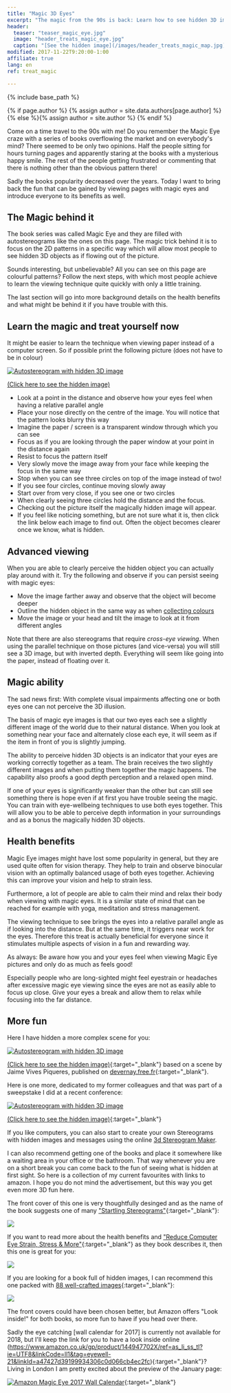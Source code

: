 ```yaml
---
title: "Magic 3D Eyes"
excerpt: "The magic from the 90s is back: Learn how to see hidden 3D images without special glasses and discover the benefits for your eyes."
header:
  teaser: "teaser_magic_eye.jpg"
  image: "header_treats_magic_eye.jpg"
  caption: "[See the hidden image](/images/header_treats_magic_map.jpg)"
modified: 2017-11-22T9:20:00-1:00
affiliate: true
lang: en
ref: treat_magic

---
```


{% include base_path %}

{% if page.author %}
  {% assign author = site.data.authors[page.author] %}{% else %}{% assign author = site.author %}
{% endif %}


Come on a time travel to the 90s with me! Do you remember the Magic Eye craze with a series of books overflowing the market and on everybody's mind? There seemed to be only two opinions. Half the people sitting for hours turning pages and apparently staring at the books with a mysterious happy smile. The rest of the people getting frustrated or commenting that there is nothing other than the obvious pattern there! 

Sadly the books popularity decreased over the years. Today I want to bring back the fun that can be gained by viewing pages with magic eyes and introduce everyone to its benefits as well.


## The Magic behind it

The book series was called Magic Eye and they are filled with autostereograms like the ones on this page. 
The magic trick behind it is to focus on the 2D patterns in a specific way which will allow most people to see hidden 3D objects as if flowing out of the picture.

Sounds interesting, but unbelievable? All you can see on this page are colourful patterns? Follow the next steps, with which most people achieve to learn the viewing technique quite quickly with only a little training. 

The last section will go into more background details on the health benefits and what might be behind it if you have trouble with this.


## Learn the magic and treat yourself now

It might be easier to learn the technique when viewing paper instead of a computer screen. So if possible print the following picture (does not have to be in colour)

[![Autostereogram with hidden 3D image](/images/page_treats_magic_eye_1.jpg "Autostereogram with hidden 3D image")](/images/page_treats_magic_eye_1.jpg)

[(Click here to see the hidden image)](/images/page_treats_magic_map_1.jpg)


- Look at a point in the distance and observe how your eyes feel when having a relative parallel angle
- Place your nose directly on the centre of the image. You will notice that the pattern looks blurry this way
- Imagine the paper / screen is a transparent window through which you can see
- Focus as if you are looking through the paper window at your point in the distance again
- Resist to focus the pattern itself
- Very slowly move the image away from your face while keeping the focus in the same way
- Stop when you can see three circles on top of the image instead of two!
- If you see four circles, continue moving slowly away
- Start over from very close, if you see one or two circles
- When clearly seeing three circles hold the distance and the focus.
- Checking out the picture itself the magically hidden image will appear.
- If you feel like noticing something, but are not sure what it is, then click the link below each image to find out. Often the object becomes clearer once we know, what is hidden.


## Advanced viewing

When you are able to clearly perceive the hidden object you can actually play around with it. Try the following and observe if you can persist seeing with magic eyes:

* Move the image farther away and observe that the object will become deeper
* Outline the hidden object in the same way as when [collecting colours](/treats/collecting_colours/)
* Move the image or your head and tilt the image to look at it from different angles

Note that there are also stereograms that require *cross-eye viewing*. When using the parallel technique on those pictures (and vice-versa) you will still see a 3D image, but with inverted depth. Everything will seem like going into the paper, instead of floating over it.


## Magic ability

The sad news first: With complete visual impairments affecting one or both eyes one can not perceive the 3D illusion.

The basis of magic eye images is that our two eyes each see a slightly different image of the world due to their natural distance. 
When you look at something near your face and alternately close each eye, it will seem as if the item in front of you is slightly jumping.

The ability to perceive hidden 3D objects is an indicator that your eyes are working correctly together as a team. The brain receives the two slightly different images and when putting them together the magic happens. The capability also proofs a good depth perception and a relaxed open mind. 

If one of your eyes is significantly weaker than the other but can still see something there is hope even if at first you have trouble seeing the magic. You can train with eye-wellbeing techniques to use both eyes together. This will allow you to be able to perceive depth information in your surroundings and as a bonus the magically hidden 3D objects.


## Health benefits

Magic Eye images might have lost some popularity in general, but they are used quite often for vision therapy. They help to train and observe binocular vision with an optimally balanced usage of both eyes together. Achieving this can improve your vision and help to strain less. 

Furthermore, a lot of people are able to calm their mind and relax their body when viewing with magic eyes. It is a similar state of mind that can be reached for example with yoga, meditation and stress management.

The viewing technique to see brings the eyes into a relative parallel angle as if looking into the distance. But at the same time, it triggers near work for the eyes. Therefore this treat is actually beneficial for everyone since it stimulates multiple aspects of vision in a fun and rewarding way.

As always: Be aware how you and your eyes feel when viewing Magic Eye pictures and only do as much as feels good!

Especially people who are long-sighted might feel eyestrain or headaches after excessive magic eye viewing since the eyes are not as easily able to focus up close. Give your eyes a break and allow them to relax while focusing into the far distance.



## More fun

Here I have hidden a more complex scene for you:

[![Autostereogram with hidden 3D image](/images/page_treats_magic_eye_2.jpg "Autostereogram with hidden 3D image")](/images/page_treats_magic_eye_2.jpg)

[(Click here to see the hidden image)](/images/page_treats_magic_map_2.jpg){:target="_blank"} based on a scene by Jaime Vives Piqueres, published on [devernay.free.fr](http://devernay.free.fr/vision/focus/patio/){:target="_blank"}.


Here is one more, dedicated to my former colleagues and that was part of a sweepstake I did at a recent conference:

[![Autostereogram with hidden 3D image](/images/page_treats_magic_eye_3.jpg "Autostereogram with hidden 3D image")](/images/page_treats_magic_eye_3.jpg)

[(Click here to see the hidden image)](/images/page_treats_magic_map_3.jpg){:target="_blank"}


If you like computers, you can also start to create your own Stereograms with hidden images and messages using the online [3d Stereogram Maker](http://www.easystereogrambuilder.com/3d-stereogram-maker.aspx).

I can also recommend getting one of the books and place it somewhere like a waiting area in your office or the bathroom. That way whenever you are on a short break you can come back to the fun of seeing what is hidden at first sight. So here is a collection of my current favourites with links to amazon. I hope you do not mind the advertisement, but this way you get even more 3D fun here. 


The front cover of this one is very thoughtfully desinged and as the name of the book suggests one of many ["Startling Stereograms"](https://www.amazon.co.uk/Startling-Stereograms-Gene-Levine/dp/1936140667/ref=as_li_ss_tl?_encoding=UTF8&psc=1&refRID=RZXA2ZYBC97575432YJF&linkCode=ll1&tag=eyewell-21&linkId=b0a87f4d7bd3262575b4cd26a73331d0){:target="_blank"}:

<a href="https://www.amazon.co.uk/Startling-Stereograms-Gene-Levine/dp/1936140667/ref=as_li_ss_il?_encoding=UTF8&psc=1&refRID=RZXA2ZYBC97575432YJF&linkCode=li3&tag=eyewell-21&linkId=4116a0507cb67b14fdcc1c735b08fd14" target="_blank"><img border="0" src="//ws-eu.amazon-adsystem.com/widgets/q?_encoding=UTF8&ASIN=1936140667&Format=_SL250_&ID=AsinImage&MarketPlace=GB&ServiceVersion=20070822&WS=1&tag=eyewell-21" ></a><img src="https://ir-uk.amazon-adsystem.com/e/ir?t=eyewell-21&l=li3&o=2&a=1936140667" width="1" height="1" border="0" alt="" style="border:none !important; margin:0px !important;" />


If you want to read more about the health benefits and ["Reduce Computer Eye Strain, Stress & More"](https://www.amazon.co.uk/gp/product/0740745271/ref=as_li_ss_tl?ie=UTF8&linkCode=ll1&tag=eyewell-21&linkId=39bc7b8c1a0f9735603c0d84cb7e861d){:target="_blank"} as they book describes it, then this one is great for you:

<a href="https://www.amazon.co.uk/gp/product/0740745271/ref=as_li_ss_il?ie=UTF8&linkCode=li3&tag=eyewell-21&linkId=9e117ea682e4755300ce1dbf0afdc83e" target="_blank"><img border="0" src="//ws-eu.amazon-adsystem.com/widgets/q?_encoding=UTF8&ASIN=0740745271&Format=_SL250_&ID=AsinImage&MarketPlace=GB&ServiceVersion=20070822&WS=1&tag=eyewell-21" ></a><img src="https://ir-uk.amazon-adsystem.com/e/ir?t=eyewell-21&l=li3&o=2&a=0740745271" width="1" height="1" border="0" alt="" style="border:none !important; margin:0px !important;" />



If you are looking for a book full of hidden images, I can recommend this one packed with [88 well-crafted images](https://www.amazon.co.uk/gp/product/0836270444/ref=as_li_ss_tl?ie=UTF8&linkCode=ll1&tag=eyewell-21&linkId=71615d9e3d92c7b994f28f0594c6a88f){:target="_blank"}:

<a href="https://www.amazon.co.uk/gp/product/0836270444/ref=as_li_ss_il?ie=UTF8&linkCode=li3&tag=eyewell-21&linkId=f3eac3abc56cbdd75936715e4f47acc1" target="_blank"><img border="0" src="//ws-eu.amazon-adsystem.com/widgets/q?_encoding=UTF8&ASIN=0836270444&Format=_SL250_&ID=AsinImage&MarketPlace=GB&ServiceVersion=20070822&WS=1&tag=eyewell-21" ></a><img src="https://ir-uk.amazon-adsystem.com/e/ir?t=eyewell-21&l=li3&o=2&a=0836270444" width="1" height="1" border="0" alt="" style="border:none !important; margin:0px !important;" />


The front covers could have been chosen better, but Amazon offers "Look inside!" for both books, so more fun to have if you head over there.


Sadly the eye catching [wall calendar for 2017] is currently not available for 2018, but I'll keep the link for you to have a look inside online (https://www.amazon.co.uk/gp/product/144947702X/ref=as_li_ss_tl?ie=UTF8&linkCode=ll1&tag=eyewell-21&linkId=a47427d39199934306c0d066cb4ec2fc){:target="_blank"}? Living in London I am pretty excited about the preview of the January page:

[![Amazon Magic Eye 2017 Wall Calendar](/images/page_amazon_treats_magic_calendar.jpg "Amazon Magic Eye 2017 Wall Calendar")](https://www.amazon.co.uk/gp/product/144947702X/ref=as_li_ss_tl?ie=UTF8&linkCode=ll1&tag=eyewell-21&linkId=f8403685dc855d7c2b9cd6cab975746b){:target="_blank"}


